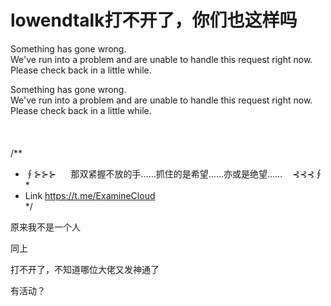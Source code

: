 # lowendtalk打不开了，你们也这样吗


Something has gone wrong.<br />
We've run into a problem and are unable to handle this request right now.<br />
Please check back in a little while.

Something has gone wrong.<br />
We've run into a problem and are unable to handle this request right now.<br />
Please check back in a little while.<br />
<br />
<br />
<br />
/**<br />
 * ∮⊱⊱⊱&nbsp; &nbsp;&nbsp; &nbsp;那双紧握不放的手……抓住的是希望……亦或是绝望……&nbsp; &nbsp; ⊰⊰⊰∮<br />
 *<br />
 * Link https://t.me/ExamineCloud<br />
 */

原来我不是一个人

同上

打不开了，不知道哪位大佬又发神通了

有活动？
